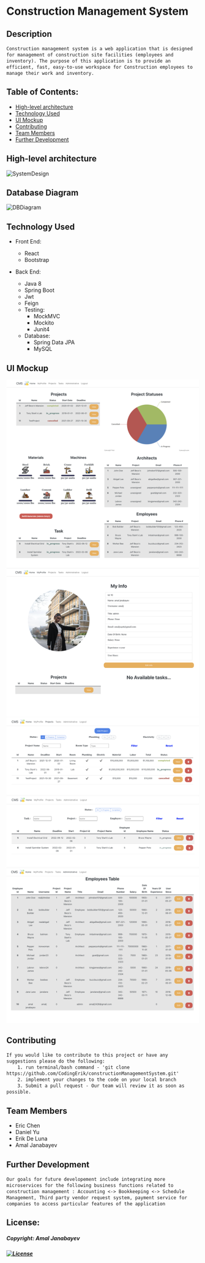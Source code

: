 # Construction Management System

## Description
    Construction management system is a web application that is designed for management of construction site facilities (employees and inventory). The purpose of this application is to provide an efficient, fast, easy-to-use workspace for Construction employees to manage their work and inventory.

## Table of Contents:

* [High-level architecture](##High-level-architecture) 
* [Technology Used](##Technology-Used) 
* [UI Mockup](##UI-Mockup)
* [Contributing](##Contributing)
* [Team Members](##Team-Members)
* [Further Development](##Further-Development)


## High-level architecture

![SystemDesign](./SystemDesign.png)

## Database Diagram

![DBDiagram](./DBDiagram.png)

## Technology Used

* Front End:
    * React
    * Bootstrap

* Back End:
    * Java 8
    * Spring Boot
    * Jwt
    * Feign
    * Testing:
        * MockMVC
        * Mockito
        * Junit4
    * Database:
        * Spring Data JPA
        * MySQL
        

## UI Mockup

![UIHome](./SubmissionMaterials/UIHome.png) 
![UIProfile](./SubmissionMaterials/UIProfile.png)
![UIProjects](./SubmissionMaterials/UIProjects.png)
![UITasks](./SubmissionMaterials/UITasks.png)
![UIAdmin](./SubmissionMaterials/UIAdmin.png)


## Contributing

    If you would like to contribute to this project or have any suggestions please do the following:
        1. run terminal/bash command - 'git clone https://github.com/CodingErik/constructionManagementSystem.git'
        2. implement your changes to the code on your local branch
        3. Submit a pull request - Our team will review it as soon as possible.

## Team Members

* Eric Chen
* Daniel Yu
* Erik De Luna
* Amal Janabayev

## Further Development

    Our goals for future developement include integrating more microservices for the following business functions related to construction management : Accounting <-> Bookkeeping <-> Schedule Management, Third party vendor request system, payment service for companies to access particular features of the application

## License: 

  ##### Copyright: Amal Janabayev

  ##### [![License](https://img.shields.io/badge/License-Apache%202.0-blue.svg)](https://opensource.org/licenses/Apache-2.0)